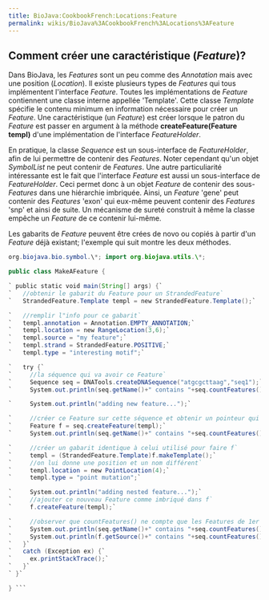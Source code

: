 ```yaml
---
title: BioJava:CookbookFrench:Locations:Feature
permalink: wikis/BioJava%3ACookbookFrench%3ALocations%3AFeature
---
```


Comment créer une caractéristique (*Feature*)?
----------------------------------------------

Dans BioJava, les *Features* sont un peu comme des *Annotation* mais
avec une position (*Location*). Il existe plusieurs types de *Features*
qui tous implémentent l'interface *Feature*. Toutes les implémentations
de *Feature* contiennent une classe interne appellée 'Template'. Cette
classe *Template* spécifie le contenu minimum en information nécessaire
pour créer un *Feature*. Une caractéristique (un *Feature*) est créer
lorsque le patron du *Feature* est passer en argument à la méthode
**createFeature(Feature templ)** d'une implémentation de l'interface
*FeatureHolder*.

En pratique, la classe *Sequence* est un sous-interface de
*FeatureHolder*, afin de lui permettre de contenir des *Features*. Noter
cependant qu'un objet *SymbolList* ne peut contenir de *Features*. Une
autre particuliarité intéressante est le fait que l'interface *Feature*
est aussi un sous-interface de *FeatureHolder*. Ceci permet donc à un
objet *Feature* de contenir des sous-*Features* dans une hiérarchie
imbriquée. Ainsi, un *Feature* 'gene' peut contenir des *Features*
'exon' qui eux-même peuvent contenir des *Features* 'snp' et ainsi de
suite. Un mécanisme de sureté construit à même la classe empêche un
*Feature* de ce contenir lui-même.

Les gabarits de *Feature* peuvent être crées de novo ou copiés à partir
d'un *Feature* déjà existant; l'exemple qui suit montre les deux
méthodes.

```java import org.biojava.bio.\*; import org.biojava.bio.seq.\*; import
org.biojava.bio.symbol.\*; import org.biojava.utils.\*;

public class MakeAFeature {

` public static void main(String[] args) {`  
`   //obtenir le gabarit du Feature pour un StrandedFeature`  
`   StrandedFeature.Template templ = new StrandedFeature.Template();`

`   //remplir l"info pour ce gabarit`  
`   templ.annotation = Annotation.EMPTY_ANNOTATION;`  
`   templ.location = new RangeLocation(3,6);`  
`   templ.source = "my feature";`  
`   templ.strand = StrandedFeature.POSITIVE;`  
`   templ.type = "interesting motif";`

`   try {`  
`     //la séquence qui va avoir ce Feature`  
`     Sequence seq = DNATools.createDNASequence("atgcgcttaag","seq1");`  
`     System.out.println(seq.getName()+" contains "+seq.countFeatures()+" features");`

`     System.out.println("adding new feature...");`

`     //créer ce Feature sur cette séquence et obtenir un pointeur qui nous permettra d'en faire un autre`  
`     Feature f = seq.createFeature(templ);`  
`     System.out.println(seq.getName()+" contains "+seq.countFeatures()+" features");`

`     //créer un gabarit identique à celui utilisé pour faire f`  
`     templ = (StrandedFeature.Template)f.makeTemplate();`  
`     //on lui donne une position et un nom différent`  
`     templ.location = new PointLocation(4);`  
`     templ.type = "point mutation";`

`     System.out.println("adding nested feature...");`  
`     //ajouter ce nouveau Feature comme imbriqué dans f`  
`     f.createFeature(templ);`

`     //observer que countFeatures() ne compte que les Features de 1er niveau`  
`     System.out.println(seq.getName()+" contains "+seq.countFeatures()+" features");`  
`     System.out.println(f.getSource()+" contains "+seq.countFeatures()+" features");`  
`   }`  
`   catch (Exception ex) {`  
`     ex.printStackTrace();`  
`   }`  
` }`

} ```
